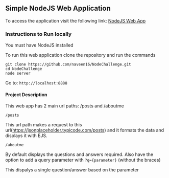 ## Simple NodeJS Web Application

To access the application visit the following link:
<a href="http://ec2-18-236-89-7.us-west-2.compute.amazonaws.com:8080/" target="_blank">NodeJS Web App</a>

### Instructions to Run locally

You must have NodeJS installed

To run this web application clone the repository and run the commands

```
git clone https://github.com/naveen16/NodeChallenge.git
cd NodeChallenge
node server
```

Go to:
```http://localhost:8888```

 

#### Project Description

This web app has 2 main url paths: /posts and /aboutme

```/posts```

This url path makes a request to this url(https://jsonplaceholder.typicode.com/posts) and it formats the data and displays it with EJS.

```/aboutme```

By default displays the questions and answers required. Also have the option to add a query parameter 
with ```?q={parameter}``` (without the braces)

This dispalys a single question/answer based on the parameter
